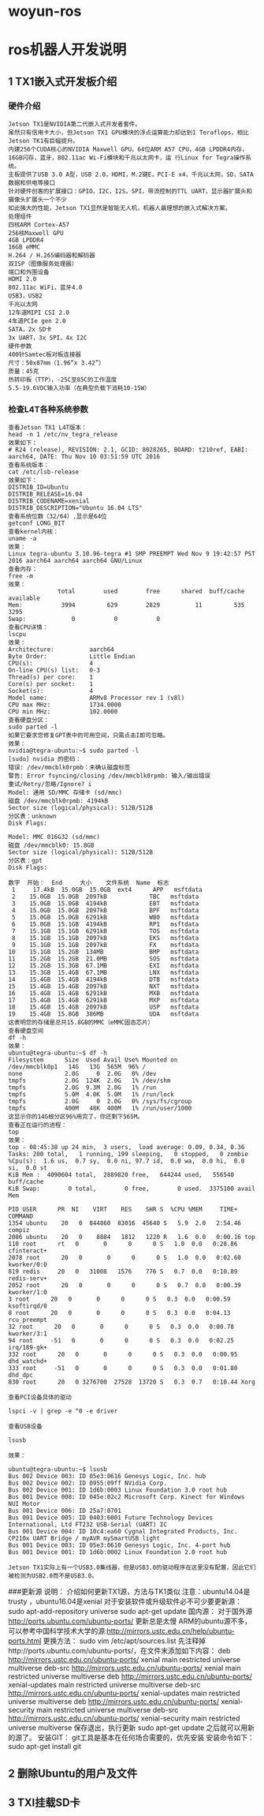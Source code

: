 # woyun-ros
# ros机器人开发说明

## 1 TX1嵌入式开发板介绍
### 硬件介绍
    Jetson TX1是NVIDIA第二代嵌入式开发者套件。
    虽然只有信用卡大小，但Jetson TX1 GPU模块的浮点运算能力却达到1 Teraflops，相比Jetson TK1有巨幅提升。
    内建256个CUDA核心的NVIDIA Maxwell GPU，64位ARM A57 CPU，4GB LPDDR4内存，16GB闪存，蓝牙，802.11ac Wi-Fi模块和千兆以太网卡，运 行Linux for Tegra操作系统。
    主板提供了USB 3.0 A型，USB 2.0，HDMI，M.2键E，PCI-E x4，千兆以太网，SD，SATA数据和供电等接口
    针对硬件创客的扩展接口：GPIO，I2C，I2S，SPI，带流控制的TTL UART，显示器扩展头和摄像头扩展头一个不少
    如此强大的性能，Jetson TX1显然是智能无人机，机器人最理想的嵌入式解决方案。
    处理组件
    四核ARM Cortex-A57
    256核Maxwell GPU
    4GB LPDDR4
    16GB eMMC
    H.264 / H.265编码器和解码器
    双ISP（图像服务处理器）
    端口和外围设备
    HDMI 2.0
    802.11ac WiFi，蓝牙4.0
    USB3，USB2
    千兆以太网
    12车道MIPI CSI 2.0
    4车道PCIe gen 2.0
    SATA，2x SD卡
    3x UART，3x SPI，4x I2C
    硬件参数
    400针Samtec板对板连接器
    尺寸：50x87mm（1.96“x 3.42”）
    质量：45克
    热转印板（TTP），-25C至85C的工作温度
    5.5-19.6VDC输入功率（在典型负载下消耗10-15W）
### 检查L4T各种系统参数
    查看Jetson TX1 L4T版本：
    head -n 1 /etc/nv_tegra_release
    效果如下：
    # R24 (release), REVISION: 2.1, GCID: 8028265, BOARD: t210ref, EABI: aarch64, DATE: Thu Nov 10 03:51:59 UTC 2016
    查看系统版本：
    cat /etc/lsb-release
    效果如下：
    DISTRIB_ID=Ubuntu
    DISTRIB_RELEASE=16.04
    DISTRIB_CODENAME=xenial
    DISTRIB_DESCRIPTION="Ubuntu 16.04 LTS"
    查看系统位数（32/64）,显示是64位
    getconf LONG_BIT
    查看kernel内核：
    uname -a
    效果：
    Linux tegra-ubuntu 3.10.96-tegra #1 SMP PREEMPT Wed Nov 9 19:42:57 PST 2016 aarch64 aarch64 aarch64 GNU/Linux
    查看内存：
    free -m
    效果：
                  total        used        free      shared  buff/cache   available
    Mem:           3994         629        2829          11         535        3295
    Swap:             0           0           0
    查看CPU详情：
    lscpu
    效果：
    Architecture:          aarch64
    Byte Order:            Little Endian
    CPU(s):                4
    On-line CPU(s) list:   0-3
    Thread(s) per core:    1
    Core(s) per socket:    1
    Socket(s):             4
    Model name:            ARMv8 Processor rev 1 (v8l)
    CPU max MHz:           1734.0000
    CPU min MHz:           102.0000
    查看硬盘分区：
    sudo parted -l
    如果它要求您修复GPT表中的可用空间，只需点击I即可忽略。
    效果：
    nvidia@tegra-ubuntu:~$ sudo parted -l
    [sudo] nvidia 的密码： 
    错误: /dev/mmcblk0rpmb：未确认磁盘标签
    警告: Error fsyncing/closing /dev/mmcblk0rpmb: 输入/输出错误
    重试/Retry/忽略/Ignore? i                                                 
    Model: 通用 SD/MMC 存储卡 (sd/mmc)   
    磁盘 /dev/mmcblk0rpmb: 4194kB
    Sector size (logical/physical): 512B/512B
    分区表：unknown
    Disk Flags: 

    Model: MMC 016G32 (sd/mmc)
    磁盘 /dev/mmcblk0: 15.8GB
    Sector size (logical/physical): 512B/512B
    分区表：gpt
    Disk Flags: 

    数字  开始：  End     大小    文件系统  Name  标志
     1     17.4kB  15.0GB  15.0GB  ext4      APP   msftdata
     2    15.0GB  15.0GB  2097kB            TBC   msftdata
     3    15.0GB  15.0GB  4194kB            EBT   msftdata
     4    15.0GB  15.0GB  2097kB            BPF   msftdata
     5    15.0GB  15.0GB  6291kB            WB0   msftdata
     6    15.0GB  15.1GB  4194kB            RP1   msftdata
     7    15.1GB  15.1GB  6291kB            TOS   msftdata
     8    15.1GB  15.1GB  2097kB            EKS   msftdata
     9    15.1GB  15.1GB  2097kB            FX    msftdata  
    10    15.1GB  15.2GB  134MB             BMP   msftdata
    11    15.2GB  15.2GB  21.0MB            SOS   msftdata
    12    15.2GB  15.3GB  67.1MB            EXI   msftdata
    13    15.3GB  15.4GB  67.1MB            LNX   msftdata
    14    15.4GB  15.4GB  4194kB            DTB   msftdata
    15    15.4GB  15.4GB  2097kB            NXT   msftdata
    16    15.4GB  15.4GB  6291kB            MXB   msftdata
    17    15.4GB  15.4GB  6291kB            MXP   msftdata
    18    15.4GB  15.4GB  2097kB            USP   msftdata
    19    15.4GB  15.8GB  386MB             UDA   msftdata
    这表明您的存储是总共15.8GB的MMC（eMMC固态芯片）
    查看硬盘空间
    df -h
    效果：
    ubuntu@tegra-ubuntu:~$ df -h
    Filesystem      Size  Used Avail Use% Mounted on
    /dev/mmcblk0p1   14G   13G  565M  96% /
    none            2.0G     0  2.0G   0% /dev
    tmpfs           2.0G  124K  2.0G   1% /dev/shm
    tmpfs           2.0G  9.3M  2.0G   1% /run
    tmpfs           5.0M  4.0K  5.0M   1% /run/lock
    tmpfs           2.0G     0  2.0G   0% /sys/fs/cgroup
    tmpfs           400M   48K  400M   1% /run/user/1000
    这显示你的14G根分区96%用完了，你还剩下565M。
    查看正在运行的进程：
    top
    效果：
    top - 08:45:38 up 24 min,  3 users,  load average: 0.09, 0.34, 0.36
    Tasks: 200 total,   1 running, 199 sleeping,   0 stopped,   0 zombie
    %Cpu(s):  1.6 us,  0.7 sy,  0.0 ni, 97.7 id,  0.0 wa,  0.0 hi,  0.0 si,  0.0 st
    KiB Mem :  4090604 total,  2889820 free,   644244 used,   556540 buff/cache
    KiB Swap:        0 total,        0 free,        0 used.  3375100 avail Mem 

    PID USER      PR  NI    VIRT    RES    SHR S  %CPU %MEM     TIME+ COMMAND    
    1354 ubuntu    20   0  844860  83016  45640 S   5.9  2.0   2:54.46 compiz     
    2086 ubuntu    20   0    8884   1812   1220 R   1.6  0.0   0:00.16 top        
    110 root      rt   0       0      0      0 S   1.0  0.0   0:28.86 cfinteract+
    2078 root      20   0       0      0      0 S   1.0  0.0   0:02.60 kworker/0:0
    819 redis     20   0   31008   1576    776 S   0.7  0.0   0:10.89 redis-serv+
    2052 root      20   0       0      0      0 S   0.7  0.0   0:00.39 kworker/1:0
    3 root      20   0       0      0      0 S   0.3  0.0   0:00.59 ksoftirqd/0
    8 root      20   0       0      0      0 S   0.3  0.0   0:04.13 rcu_preempt
    32 root      20   0       0      0      0 S   0.3  0.0   0:00.78 kworker/3:1
    94 root     -51   0       0      0      0 S   0.3  0.0   0:02.25 irq/189-gk+
    332 root      20   0       0      0      0 S   0.3  0.0   0:00.95 dhd_watchd+
    333 root     -51   0       0      0      0 S   0.3  0.0   0:01.80 dhd_dpc    
    830 root      20   0 3276700  27528  13720 S   0.3  0.7   0:10.44 Xorg
    
    查看PCI设备具体的驱动
    
    lspci -v | grep -e ^0 -e driver
    
    查看USB设备
    
    lsusb
    
    效果：
    
    ubuntu@tegra-ubuntu:~$ lsusb
    Bus 002 Device 003: ID 05e3:0616 Genesys Logic, Inc. hub
    Bus 002 Device 002: ID 0955:09ff NVidia Corp. 
    Bus 002 Device 001: ID 1d6b:0003 Linux Foundation 3.0 root hub
    Bus 001 Device 008: ID 045e:02c2 Microsoft Corp. Kinect for Windows NUI Motor
    Bus 001 Device 006: ID 25a7:0701  
    Bus 001 Device 005: ID 0403:6001 Future Technology Devices International, Ltd FT232 USB-Serial (UART) IC
    Bus 001 Device 004: ID 10c4:ea60 Cygnal Integrated Products, Inc. CP210x UART Bridge / myAVR mySmartUSB light
    Bus 001 Device 003: ID 05e3:0610 Genesys Logic, Inc. 4-port hub
    Bus 001 Device 001: ID 1d6b:0002 Linux Foundation 2.0 root hub
    
    Jetson TX1实际上有一个USB3.0集线器，但是USB3.0的驱动程序在这里没有配置，因此它们被检测为USB2.0而不是USB3.0。
###更新源
    说明：
    介绍如何更新TX1源，方法与TK1类似
    注意：ubuntu14.04是trusty ，ubuntu16.04是xenial
    对于安装软件或升级软件必不可少要更新源：
    sudo apt-add-repository universe
    sudo apt-get update
    国内源：
    对于国外源 http://ports.ubuntu.com/ubuntu-ports/ 更新总是太慢
    ARM的ubuntu源不多，可以参考中国科学技术大学的源:http://mirrors.ustc.edu.cn/help/ubuntu-ports.html
    更换方法：
    sudo vim /etc/apt/sources.list
    先注释掉http://ports.ubuntu.com/ubuntu-ports/，在文件末添加如下内容：
    deb http://mirrors.ustc.edu.cn/ubuntu-ports/  xenial main restricted universe multiverse
    deb-src http://mirrors.ustc.edu.cn/ubuntu-ports/  xenial main restricted universe multiverse
    deb http://mirrors.ustc.edu.cn/ubuntu-ports/  xenial-updates main restricted universe multiverse
    deb-src http://mirrors.ustc.edu.cn/ubuntu-ports/  xenial-updates main restricted universe multiverse
    deb http://mirrors.ustc.edu.cn/ubuntu-ports/  xenial-security main restricted universe multiverse
    deb-src http://mirrors.ustc.edu.cn/ubuntu-ports/  xenial-security main restricted universe multiverse
    保存退出，执行更新
    sudo apt-get update
    之后就可以用新的源了。
    安装GIT：
    git工具是基本在任何场合需要的，优先安装
    安装命令如下：
    sudo apt-get install git
## 2 删除Ubuntu的用户及文件






## 3 TXI挂载SD卡
